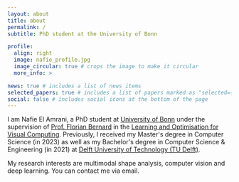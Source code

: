 ```yaml
---
layout: about
title: about
permalink: /
subtitle: PhD student at the University of Bonn

profile:
  align: right
  image: nafie_profile.jpg
  image_circular: true # crops the image to make it circular
  more_info: >

news: true # includes a list of news items
selected_papers: true # includes a list of papers marked as "selected={true}"
social: false # includes social icons at the bottom of the page
---
```


I am Nafie El Amrani, a PhD student at <a href='https://www.uni-bonn.de/'>University of Bonn</a> under the supervision of <a href='https://scholar.google.de/citations?user=9GrQ2KYAAAAJ'>Prof. Florian Bernard</a> in the <a href='https://lovc.cs.uni-bonn.de/'>Learning and Optimisation for Visual Computing</a>. Previously, I received my Master's degree in Computer Science (in 2023) as well as my Bachelor's degree in Computer Science & Engineering (in 2021) at <a href='https://www.uni-bonn.de/'>Delft University of Technology (TU Delft)</a>.

My research interests are multimodal shape analysis, computer vision and deep learning. You can contact me via email.
